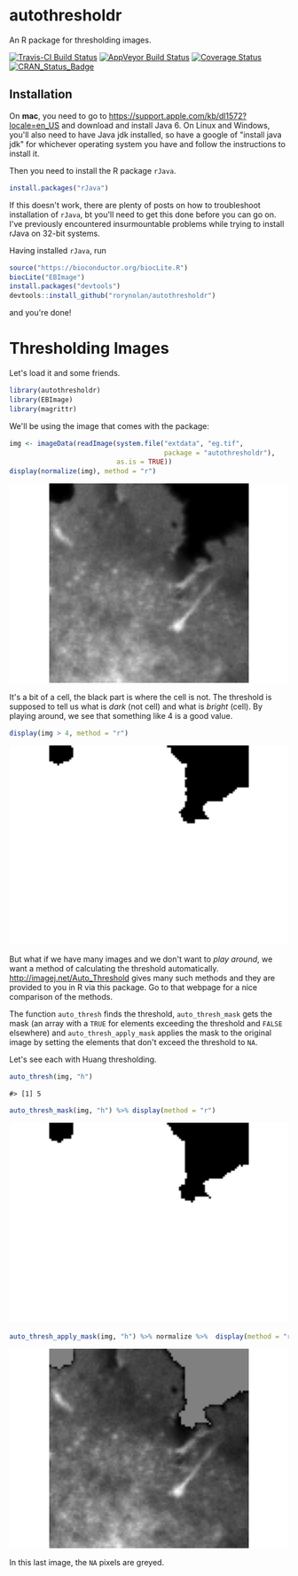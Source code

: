 autothresholdr
================

An R package for thresholding images.

[![Travis-CI Build Status](https://travis-ci.org/rorynolan/autothresholdr.svg?branch=master)](https://travis-ci.org/rorynolan/autothresholdr) [![AppVeyor Build Status](https://ci.appveyor.com/api/projects/status/github/rorynolan/autothresholdr?branch=master&svg=true)](https://ci.appveyor.com/project/rorynolan/autothresholdr) [![Coverage Status](https://img.shields.io/codecov/c/github/rorynolan/autothresholdr/master.svg)](https://codecov.io/github/rorynolan/autothresholdr?branch=master) [![CRAN\_Status\_Badge](http://www.r-pkg.org/badges/version/autothresholdr)](https://cran.r-project.org/package=autothresholdr)

Installation
------------

On **mac**, you need to go to <https://support.apple.com/kb/dl1572?locale=en_US> and download and install Java 6. On Linux and Windows, you'll also need to have Java jdk installed, so have a google of "install java jdk" for whichever operating system you have and follow the instructions to install it.

Then you need to install the R package `rJava`.

``` r
install.packages("rJava")
```

If this doesn't work, there are plenty of posts on how to troubleshoot installation of `rJava`, bt you'll need to get this done before you can go on. I've previously encountered insurmountable problems while trying to install rJava on 32-bit systems.

Having installed `rJava`, run

``` r
source("https://bioconductor.org/biocLite.R")
biocLite("EBImage")
install.packages("devtools")
devtools::install_github("rorynolan/autothresholdr")
```

and you're done!

Thresholding Images
===================

Let's load it and some friends.

``` r
library(autothresholdr)
library(EBImage)
library(magrittr)
```

We'll be using the image that comes with the package:

``` r
img <- imageData(readImage(system.file("extdata", "eg.tif", 
                                       package = "autothresholdr"), 
                           as.is = TRUE))
display(normalize(img), method = "r")
```

![](README_files/figure-markdown_github/the%20image-1.png)

It's a bit of a cell, the black part is where the cell is not. The threshold is supposed to tell us what is *dark* (not cell) and what is *bright* (cell). By playing around, we see that something like 4 is a good value.

``` r
display(img > 4, method = "r")
```

![](README_files/figure-markdown_github/guess%20four-1.png)

But what if we have many images and we don't want to *play around*, we want a method of calculating the threshold automatically. <http://imagej.net/Auto_Threshold> gives many such methods and they are provided to you in R via this package. Go to that webpage for a nice comparison of the methods.

The function `auto_thresh` finds the threshold, `auto_thresh_mask` gets the mask (an array with a `TRUE` for elements exceeding the threshold and `FALSE` elsewhere) and `auto_thresh_apply_mask` applies the mask to the original image by setting the elements that don't exceed the threshold to `NA`.

Let's see each with Huang thresholding.

``` r
auto_thresh(img, "h")
```

    #> [1] 5

``` r
auto_thresh_mask(img, "h") %>% display(method = "r")
```

![](README_files/figure-markdown_github/thresh%20mask%20apply-1.png)

``` r
auto_thresh_apply_mask(img, "h") %>% normalize %>%  display(method = "r")
```

![](README_files/figure-markdown_github/thresh%20mask%20apply-2.png)

In this last image, the `NA` pixels are greyed.
